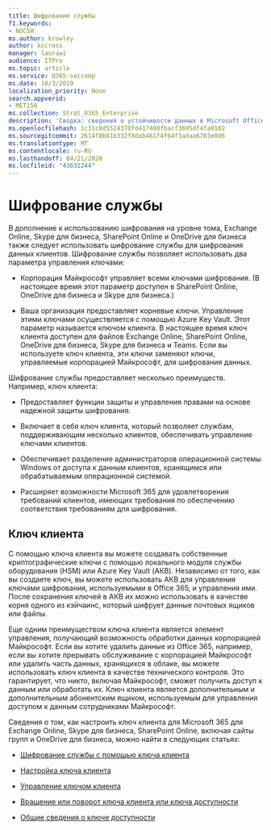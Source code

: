 ```yaml
---
title: Шифрование службы
f1.keywords:
- NOCSH
ms.author: krowley
author: kccross
manager: laurawi
audience: ITPro
ms.topic: article
ms.service: O365-seccomp
ms.date: 10/3/2019
localization_priority: None
search.appverid:
- MET150
ms.collection: Strat_O365_Enterprise
description: 'Сводка: сведения о устойчивости данных в Microsoft Office 365.'
ms.openlocfilehash: 1c31c0d5524370fd417460fbacf3695df4fa0102
ms.sourcegitcommit: 2614f8b81b332f8dab461f4f64f3adaa6703e0d6
ms.translationtype: MT
ms.contentlocale: ru-RU
ms.lasthandoff: 04/21/2020
ms.locfileid: "43632244"
---
```

# <a name="service-encryption"></a>Шифрование службы

В дополнение к использованию шифрования на уровне тома, Exchange Online, Skype для бизнеса, SharePoint Online и OneDrive для бизнеса также следует использовать шифрование службы для шифрования данных клиентов. Шифрование службы позволяет использовать два параметра управления ключами:

- Корпорация Майкрософт управляет всеми ключами шифрования. (В настоящее время этот параметр доступен в SharePoint Online, OneDrive для бизнеса и Skype для бизнеса.)

- Ваша организация предоставляет корневые ключи. Управление этими ключами осуществляется с помощью Azure Key Vault. Этот параметр называется ключом клиента. В настоящее время ключ клиента доступен для файлов Exchange Online, SharePoint Online, OneDrive для бизнеса, Skype для бизнеса и Teams. Если вы используете ключ клиента, эти ключи заменяют ключи, управляемые корпорацией Майкрософт, для шифрования данных.

Шифрование службы предоставляет несколько преимуществ. Например, ключ клиента:

- Предоставляет функции защиты и управления правами на основе надежной защиты шифрования.

- Включает в себя ключ клиента, который позволяет службам, поддерживающим несколько клиентов, обеспечивать управление ключами клиентов.

- Обеспечивает разделение администраторов операционной системы Windows от доступа к данным клиентов, хранящимся или обрабатываемым операционной системой.

- Расширяет возможности Microsoft 365 для удовлетворения требований клиентов, имеющих требования по обеспечению соответствия требованиям для шифрования.

## <a name="customer-key"></a>Ключ клиента

С помощью ключа клиента вы можете создавать собственные криптографические ключи с помощью локального модуля службы оборудования (HSM) или Azure Key Vault (АКВ). Независимо от того, как вы создаете ключ, вы можете использовать АКВ для управления ключами шифрования, используемыми в Office 365, и управления ими. После сохранения ключей в АКВ их можно использовать в качестве корня одного из кэйчаинс, который шифрует данные почтовых ящиков или файлы.

Еще одним преимуществом ключа клиента является элемент управления, получающий возможность обработки данных корпорацией Майкрософт. Если вы хотите удалить данные из Office 365, например, если вы хотите прерывать обслуживание с корпорацией Майкрософт или удалить часть данных, хранящихся в облаке, вы можете использовать ключ клиента в качестве технического контроля. Это гарантирует, что никто, включая Майкрософт, сможет получить доступ к данным или обработать их. Ключ клиента является дополнительным и дополнительным абонентским ящиком, используемым для управления доступом к данным сотрудниками Майкрософт.

Сведения о том, как настроить ключ клиента для Microsoft 365 для Exchange Online, Skype для бизнеса, SharePoint Online, включая сайты групп и OneDrive для бизнеса, можно найти в следующих статьях:

- [Шифрование службы с помощью ключа клиента](customer-key-overview.md)

- [Настройка ключа клиента](customer-key-set-up.md)

- [Управление ключом клиента](customer-key-manage.md)

- [Вращение или поворот ключа клиента или ключа доступности](customer-key-availability-key-roll.md)

- [Общие сведения о ключе доступности](customer-key-availability-key-understand.md)
 
